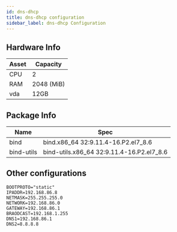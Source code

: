 ```yaml
---
id: dns-dhcp
title: dns-dhcp configuration
sidebar_label: dns-dhcp Configuration
---
```

## Hardware Info
|Asset     |Capacity     |
|----------|-------------|
|CPU	   |2        	 |
|RAM       |2048 (MiB)   |
|vda       |12GB         |

## Package Info
|Name   | Spec   |
|-------|--------|
|bind   |bind.x86_64 32:9.11.4-16.P2.el7_8.6|
|bind-utils|bind-utils.x86_64 32:9.11.4-16.P2.el7_8.6|

## Other configurations

```text title="/etc/sysconfig/network-scripts/ifcfg-eth0"
BOOTPROTO="static"
IPADDR=192.168.86.8
NETMASK=255.255.255.0
NETWORK=192.168.86.0
GATEWAY=192.168.86.1
BRAODCAST=192.168.1.255
DNS1=192.168.86.1
DNS2=8.8.8.8
```